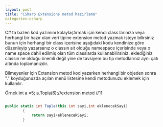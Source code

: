 ```yaml
---
layout: post
title: "CSharp Extensions metod hazırlama"
categories:csharp
---
```

C# ta bazen kod yazımını kolaylaştırmak için kendi class larınıza veya herhangi bir hazır olan veri tipine extension metod yazmak isteye bilirsiniz bunun için herhangi bir class içerisine aşağıdaki kodu kendinize göre düzenleyip yazarsanız  o classın ait olduğu namespace içerisinde veya o name space dahil edilmiş olan tüm classlarda kullanabilirsiniz. eklediğiniz classın ne olduğu önemli değil yine de tavsiyem bu tip metodlarınız aynı çatı altında toplamanızdır.

Bilmeyenler için Extension metod kod yazarken herhangi bir objeden sonra "." koyduğunuzda açılan menü listesine kendi metodunuzu eklemek için kullanılır.

Örnek
int a =5;
a.Topla(6);//extension metod
//11

```csharp

public static int Topla(this int sayi,int eklenecekSayi)
        {
            return sayi+eklenecekSayi;
        }
```
